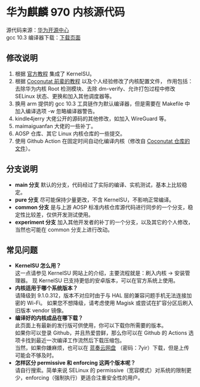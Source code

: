 # 华为麒麟 970 内核源代码

源代码来源：[华为开源中心](https://consumer.huawei.com/en/opensource/)  
gcc 10.3 编译器下载：[下载页面](https://developer.arm.com/downloads/-/gnu-a)

## 修改说明

1. 根据 [官方教程](https://kernelsu.org/zh_CN/guide/how-to-integrate-for-non-gki.html "参见手动修改内核源码部分") 集成了 KernelSU。
2. 根据 [Coconutat 前辈的教程](https://github.com/Coconutat/HuaweiP10-GSI-And-Modify-Or-Support-KernelSU-Tutorial/wiki/7.KernelSU%E9%80%82%E9%85%8DEMUI9%E6%88%969.1.0%E7%B3%BB%E7%BB%9F%E7%9A%84%E5%86%85%E6%A0%B8) 以及个人经验修改了内核配置文件，
作用包括：去除华为内核 Root 检测模块、去除 dm-verify、允许打包过程中修改 SELinux 状态、更换和加入其他调度器等。
3. 换用 arm 提供的 gcc 10.3 工具链作为默认编译器，但是需要在 Makefile 中加入编译选项 -w 忽略编译器警告。
4. kindle4jerry 大佬公开的源码的其他修改，如加入 WireGuard 等。
5. maimaiguanfan 大佬的一些补丁。
6. AOSP 仓库、其它 Linux 内核仓库的一些提交。
7. 使用 Github Action 在固定时间自动化编译内核（修改自 [Coconutat 仓库的文件](https://github.com/Coconutat/android_kernel_huawei_vtr_emui9_KernelSU/tree/Github_Action_Mode/.github/workflows)）。

## 分支说明

- **main 分支**
默认的分支，代码经过了实际的编译、实机测试，基本上比较稳定。
- **pure 分支**
尽可能保持少量更改，不含 KernelSU，不影响正常编译。
- **common 分支**
是与上游 AOSP 标准内核仓库源代码进行同步的一个分支，稳定性比较差，仅供开发测试使用。
- **experiment 分支**
加入其他开发者的补丁的一个分支，以及其它的个人修改，当然也可能在 common 分支上进行改动。

## 常见问题

- **KernelSU 怎么用？**  
这一点请参见 KernelSU 网站上的介绍，主要流程就是：刷入内核 -> 安装管理器。 现 KernelSU 已支持更低的安卓版本，可以在官方系统上使用。
- **内核适用于哪个系统版本？**  
请降级到 9.1.0.312，版本不对应时由于与 HAL 层的兼容问题手机无法连接加密的 Wi-Fi。
如果您不想降级，请考虑使用 Magisk 或尝试在扩容分区后刷入旧版本 vendor 镜像。
- **编译好的内核成品在哪下载？**  
此页面上有最新的发行版可供使用，你可以下载你所需要的版本。  
如果你可以登录 Github，并且热爱尝鲜，那么你可以在 Github 的 Actions 选项卡找到最近一次编译工作流然后下载压缩包。  
当然，如果你嫌麻烦，也可以在 [蓝奏云网盘](https://lanzoui.com/b00wzyfmj?password=7yir) （密码：7yir）下载，但是上传可能会不够及时。
- **怎样区分 permissive 和 enforcing 这两个版本呢？**  
请自行搜索。简单来说 SELinux 的 permissive（宽容模式）对系统的限制更少，enforcing（强制执行）更适合注重安全性的用户。
